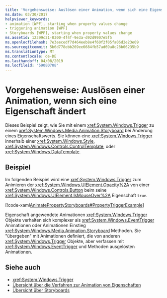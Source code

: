 ```yaml
---
title: 'Vorgehensweise: Auslösen einer Animation, wenn sich eine Eigenschaft ändert'
ms.date: 03/30/2017
helpviewer_keywords:
- animation [WPF], starting when property values change
- triggering animation [WPF]
- Storyboards [WPF], starting when property values change
ms.assetid: 12399c21-0300-4f4f-9e3a-d92d9907e5f5
ms.openlocfilehash: 7e3eecedf7d464eeb8e4f60f2f05fa06d2e23e09
ms.sourcegitcommit: 5b6d778ebb269ee6684fb57ad69a8c28b06235b9
ms.translationtype: MT
ms.contentlocale: de-DE
ms.lasthandoff: 04/08/2019
ms.locfileid: "59080708"
---
```

# <a name="how-to-trigger-an-animation-when-a-property-value-changes"></a>Vorgehensweise: Auslösen einer Animation, wenn sich eine Eigenschaft ändert
Dieses Beispiel zeigt, wie Sie mit einem <xref:System.Windows.Trigger> zu einem <xref:System.Windows.Media.Animation.Storyboard> bei Änderung eines Eigenschaftswerts. Sie können eine <xref:System.Windows.Trigger> innerhalb einer <xref:System.Windows.Style>, <xref:System.Windows.Controls.ControlTemplate>, oder <xref:System.Windows.DataTemplate>.  
  
## <a name="example"></a>Beispiel  
 Im folgenden Beispiel wird eine <xref:System.Windows.Trigger> zum Animieren der <xref:System.Windows.UIElement.Opacity%2A> von einer <xref:System.Windows.Controls.Button> beim seine <xref:System.Windows.UIElement.IsMouseOver%2A> Eigenschaft `true`.  
  
 [!code-xaml[AnimatePropertyStoryboards#PropertyTriggerExample](~/samples/snippets/xaml/VS_Snippets_Wpf/AnimatePropertyStoryboards/XAML/PropertyTriggerExample.xaml#propertytriggerexample)]  
  
 Eigenschaft angewendete Animationen <xref:System.Windows.Trigger> Objekte verhalten sich komplexer als <xref:System.Windows.EventTrigger> Animationen oder Animationen Einstieg <xref:System.Windows.Media.Animation.Storyboard> Methoden.  Sie "übergeben" mit Animationen definiert, die von anderen <xref:System.Windows.Trigger> Objekte, aber verfassen mit <xref:System.Windows.EventTrigger> und Methoden ausgelösten Animationen.  
  
## <a name="see-also"></a>Siehe auch

- <xref:System.Windows.Trigger>
- [Übersicht über die Verfahren zur Animation von Eigenschaften](property-animation-techniques-overview.md)
- [Übersicht über Storyboards](storyboards-overview.md)
